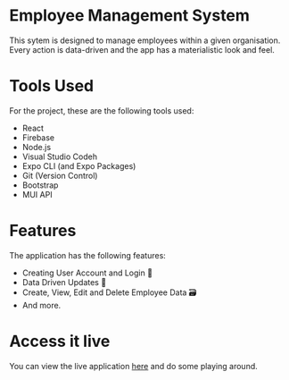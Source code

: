 # Employee Management System

This sytem is designed to manage employees within a given organisation. Every action is data-driven and the app has a materialistic look and feel.

# Tools Used
For the project, these are the following tools used:
- React
- Firebase
- Node.js
- Visual Studio Codeh
- Expo CLI (and Expo Packages)
- Git (Version Control)
- Bootstrap
- MUI API

# Features
The application has the following features:
- Creating User Account and Login 🔐
- Data Driven Updates 🔁
- Create, View, Edit and Delete Employee Data 🗃
- And more.


# Access it live

You can view the live application  [here](https://employeemanagement-29998.web.app/) and do some playing around.
